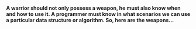 #### A warrior should not only possеss а weapon, he must also know when and how to use it. A programmer must know in what scenarios we can use a particular data structure or algorithm. So, here are the weapons...

